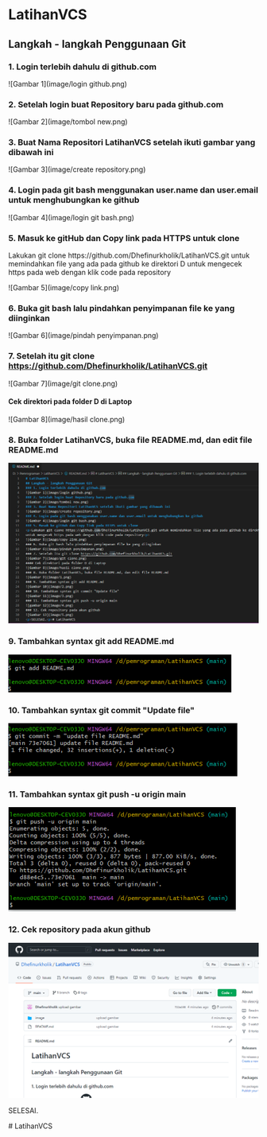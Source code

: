 # LatihanVCS
## Langkah - langkah Penggunaan Git
### 1. Login terlebih dahulu di github.com
![Gambar 1](image/login github.png)
### 2. Setelah login buat Repository baru pada github.com
![Gambar 2](image/tombol new.png)
### 3. Buat Nama Repositori LatihanVCS setelah ikuti gambar yang dibawah ini
![Gambar 3](image/create repository.png)
### 4. Login pada git bash menggunakan user.name dan user.email untuk menghubungkan ke github
![Gambar 4](image/login git bash.png)
### 5. Masuk ke gitHub dan Copy link pada HTTPS untuk clone
<p>Lakukan git clone https://github.com/Dhefinurkholik/LatihanVCS.git untuk memindahkan file yang ada pada github ke direktori D
untuk mengecek https pada web dengan klik code pada repository</p>

![Gambar 5](image/copy link.png)
### 6. Buka git bash lalu pindahkan penyimpanan file ke yang diinginkan
![Gambar 6](image/pindah penyimpanan.png)
### 7. Setelah itu git clone https://github.com/Dhefinurkholik/LatihanVCS.git
![Gambar 7](image/git clone.png)
#### Cek direktori pada folder D di Laptop
![Gambar 8](image/hasil clone.png)
### 8. Buka folder LatihanVCS, buka file README.md, dan edit file README.md 
![Gambar 9](image/1.png)
### 9. Tambahkan syntax git add README.md
![Gambar 10](image/2.png)
### 10. Tambahkan syntax git commit "Update file"
![Gambar 11](image/3.png)
### 11. Tambahkan syntax git push -u origin main
![gambar 12](image/4.png)
### 12. Cek repository pada akun github
![Gambar 13](image/5.png)
<p>SELESAI.</p># LatihanVCS